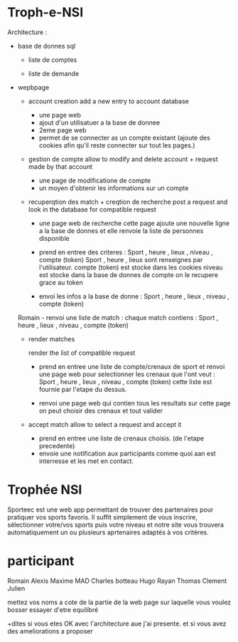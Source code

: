 # Troph-e-NSI



Architecture : 

- base de donnes sql

    - liste de comptes

    - liste de demande

- wepbpage

    - account creation
        add a new entry to account database
        - une page web
        - ajout d'un utilisatuer a la base de donnee
        - 2eme page web
        - permet de se connecter as un compte existant (ajoute des cookies afin qu'il reste connecter sur tout les pages.)

    - gestion de compte
        allow to modify and delete account + request made by that account
        - une page de modificatione de compte
        - un moyen d'obtenir les informations sur un compte


    - recuperqtion des match + creqtion de recherche
        post a request and look in the database for compatible request
        - une page web de recherche
        cette page ajoute une nouvelle ligne a la base de donnes
        et elle renvoie la liste de personnes disponible

        - prend en entree des criteres : Sport , heure , lieux , niveau , compte (token)
        Sport , heure , lieux sont renseignes par l'utilisateur.
        compte (token) est stocke dans les cookies
        niveau est stocke dans la base de donnes de compte on le recupere grace au token

        - envoi les infos a la base de donne : Sport , heure , lieux , niveau , compte (token)

    Romain    - renvoi une liste de match : chaque match contiens : Sport , heure , lieux , niveau , compte (token)
    - render matches

        render the list of compatible request

        - prend en entree une liste de compte/crenaux de sport et renvoi une page web pour selectionner les crenaux que l'ont veut : Sport , heure , lieux , niveau , compte (token)
        cette liste est fournie par l'etape du dessus.

        - renvoi une page web qui contien tous les resultats
        sur cette page on peut choisir des crenaux et tout valider

    - accept match
        allow to select a request and accept it
        - prend en entree une liste de crenaux choisis. (de l'etape precedente)
        - envoie une notification aux participants comme quoi aan est interresse et les met en contact.


# Trophée NSI

Sporteec est une web app permettant de trouver des partenaires pour pratiquer vos sports favoris. Il suffit simplement de vous inscrire, sélectionner votre/vos sports puis votre niveau et notre site vous trouvera automatiquement un ou plusieurs aprtenaires adaptés à vos critères. 


# participant

Romain
Alexis
Maxime
MAD
Charles botteau
Hugo
Rayan
Thomas
Clement
Julien

mettez vos noms a cote de la partie de la web page sur laquelle vous voulez bosser essayer d'etre equilibré

+dites si vous etes OK avec l'architecture aue j'ai presente.
 et si vous avez des ameliorations a proposer


